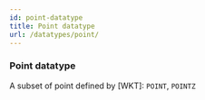 ```yaml
---
id: point-datatype
title: Point datatype
url: /datatypes/point/
---
```


### Point datatype

A subset of point defined by [WKT]: `POINT`, `POINTZ`


